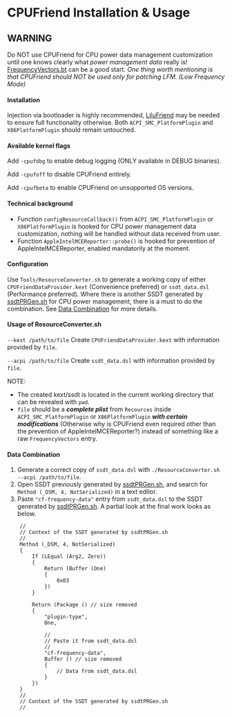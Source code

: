CPUFriend Installation & Usage
===================================

## WARNING
Do NOT use CPUFriend for CPU power data management customization until one knows clearly what *power management data* really is! [FrequencyVectors.bt](https://github.com/acidanthera/CPUFriend/blob/master/Tools/FrequencyVectors.bt) can be a good start. *One thing worth mentioning is that CPUFriend should NOT be used only for patching LFM. (Low Frequency Mode)*

#### Installation
Injection via bootloader is highly recommended, [LiluFriend](https://github.com/PMheart/LiluFriend) may be needed to ensure full functionality otherwise.
Both `ACPI_SMC_PlatformPlugin` and `X86PlatformPlugin` should remain untouched.

#### Available kernel flags
Add `-cpufdbg` to enable debug logging (ONLY available in DEBUG binaries).

Add `-cpufoff` to disable CPUFriend entirely.

Add `-cpufbeta` to enable CPUFriend on unsupported OS versions.

#### Technical background
- Function `configResourceCallback()` from `ACPI_SMC_PlatformPlugin` or `X86PlatformPlugin` is hooked for CPU power management data customization, nothing will be handled without data received from user.
- Function `AppleIntelMCEReporter::probe()` is hooked for prevention of AppleIntelMCEReporter, enabled mandatorily at the moment.

#### Configuration
Use `Tools/ResourceConverter.sh` to generate a working copy of either `CPUFriendDataProvider.kext` (Convenience preferred) or `ssdt_data.dsl` (Performance preferred).
Where there is another SSDT generated by [ssdtPRGen.sh](https://github.com/Piker-Alpha/ssdtPRGen.sh) for CPU power management, there is a must to do the combination. See [Data Combination](https://github.com/PMheart/CPUFriend/blob/master/Instructions.md#data-combination) for more details.

#### Usage of ResourceConverter.sh
`--kext /path/to/file`
	Create `CPUFriendDataProvider.kext` with information provided by `file`.
	
`--acpi /path/to/file`
	Create `ssdt_data.dsl` with information provided by `file`.

NOTE:
- The created kext/ssdt is located in the current working directory that can be revealed with `pwd`.
-  `file` should be a ***complete plist*** from `Recources` inside `ACPI_SMC_PlatformPlugin` or `X86PlatformPlugin` ***with certain modifications*** (Otherwise why is CPUFriend even required other than the prevention of AppleIntelMCEReporter?) instead of something like a raw `FrequencyVectors` entry.

#### Data Combination
1. Generate a correct copy of `ssdt_data.dsl` with `./ResourceConverter.sh --acpi /path/to/file`.
2. Open SSDT previously generated by [ssdtPRGen.sh](https://github.com/Piker-Alpha/ssdtPRGen.sh), and search for `Method (_DSM, 4, NotSerialized)` in a text editor.
3. Paste `"cf-frequency-data"` entry from `ssdt_data.dsl` to the SSDT generated by [ssdtPRGen.sh](https://github.com/Piker-Alpha/ssdtPRGen.sh). A partial look at the final work looks as below.
```
	//
	// Context of the SSDT generated by ssdtPRGen.sh
	//
	Method (_DSM, 4, NotSerialized)
	{
		If (LEqual (Arg2, Zero))
		{
			Return (Buffer (One)
			{
				0x03
			})
		}

		Return (Package () // size removed
		{
			"plugin-type", 
			One,

			//
			// Paste it from ssdt_data.dsl
			//
			"cf-frequency-data",
			Buffer () // size removed
			{
				// Data from ssdt_data.dsl
			}
		})
	}
	//
	// Context of the SSDT generated by ssdtPRGen.sh
	//
```
